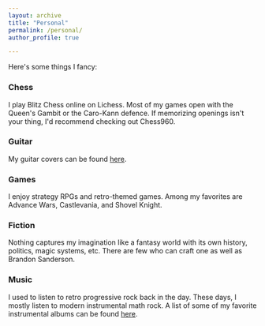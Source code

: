```yaml
---
layout: archive
title: "Personal"
permalink: /personal/
author_profile: true

---
```



<p>Here's some things I fancy:</p>

<h3>Chess</h3>
<p>
I play Blitz Chess online on Lichess. Most of my games open with the Queen's Gambit or the Caro-Kann
defence. If memorizing openings isn't your thing, I'd recommend checking out Chess960.
</p>

<h3>Guitar</h3>

My guitar covers can be found <a href="/personal/guitar/">here</a>.

<h3>Games</h3>

<p>
I enjoy strategy RPGs and retro-themed games. Among my favorites are Advance Wars, Castlevania, and Shovel Knight.
</p>

<h3>Fiction</h3>

<p>Nothing captures my imagination like a fantasy world with its own
history, politics, magic systems, etc. There are few who can craft one as well as Brandon Sanderson.
</p>


<h3>Music</h3>
<p>I used to listen to retro progressive rock back in the day.
These days, I mostly listen to modern instrumental math rock.
A list of some of my favorite instrumental albums can be found <a href="/personal/music/">here</a>.

